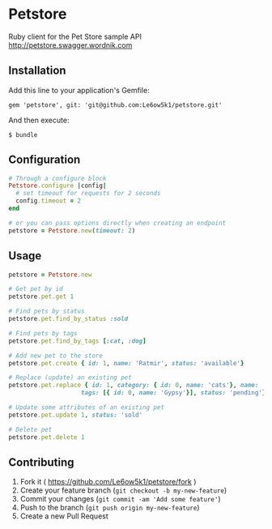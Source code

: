 # Petstore

Ruby client for the Pet Store sample API http://petstore.swagger.wordnik.com

## Installation

Add this line to your application's Gemfile:

    gem 'petstore', git: 'git@github.com:Le6ow5k1/petstore.git'

And then execute:

    $ bundle

## Configuration

```ruby
# Through a configure block
Petstore.configure |config|
  # set timeout for requests for 2 seconds
  config.timeout = 2
end

# or you can pass options directly when creating an endpoint
petstore = Petstore.new(timeout: 2)
```

## Usage

```ruby
petstore = Petstore.new

# Get pet by id
petstore.pet.get 1

# Find pets by status
petstore.pet.find_by_status :sold

# Find pets by tags
petstore.pet.find_by_tags [:cat, :dog]

# Add new pet to the store
petstore.pet.create { id: 1, name: 'Ratmir', status: 'available'}

# Replace (update) an existing pet
petstore.pet.replace { id: 1, category: { id: 0, name: 'cats'}, name: 'Ratmir',
                    tags: [{ id: 0, name: 'Gypsy'}], status: 'pending'}

# Update some attributes of an existing pet
petstore.pet.update 1, status: 'sold'

# Delete pet
petstore.pet.delete 1
```

## Contributing

1. Fork it ( https://github.com/Le6ow5k1/petstore/fork )
2. Create your feature branch (`git checkout -b my-new-feature`)
3. Commit your changes (`git commit -am 'Add some feature'`)
4. Push to the branch (`git push origin my-new-feature`)
5. Create a new Pull Request
